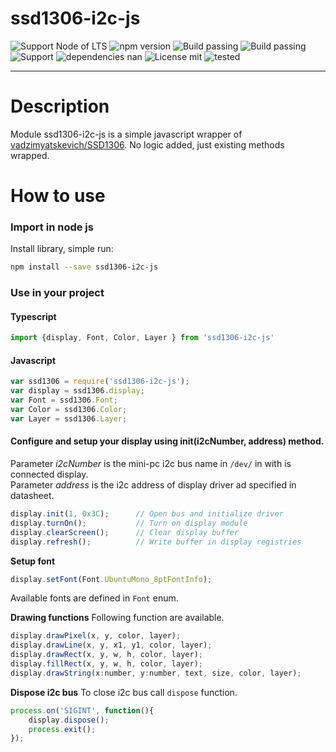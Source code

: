 # ssd1306-i2c-js

![Support Node of LTS](https://img.shields.io/badge/node-LTS-brightgreen.svg?style=plastic) ![npm version](https://img.shields.io/badge/npm-3.5.0-brightgreen.svg?style=plastic) ![Build passing](https://img.shields.io/badge/build-passing_C++-brightgreen.svg?style=plastic) ![Build passing](https://img.shields.io/badge/build-passing%20Typescript-brightgreen.svg?style=plastic) ![Support](https://img.shields.io/badge/support-javascript%20|%20typescript-yellow.svg?style=plastic) ![dependencies nan](https://img.shields.io/badge/dependencies-NAN-blue.svg?style=plastic) ![License mit](https://img.shields.io/badge/license-MIT-blue.svg?style=plastic) ![tested](https://img.shields.io/badge/tested%20on-Raspberry%20Pi%20|%20Orange%20Pi-orange.svg?style=plastic)

---

# Description
Module ssd1306-i2c-js is a simple javascript wrapper of [vadzimyatskevich/SSD1306](https://github.com/vadzimyatskevich/SSD1306). No logic added, just existing methods wrapped.

# How to use

### Import in node js
Install library, simple run:
```sh
npm install --save ssd1306-i2c-js
```

### Use in your project
#### Typescript
```ts
import {display, Font, Color, Layer } from 'ssd1306-i2c-js'
```
#### Javascript
```js
var ssd1306 = require('ssd1306-i2c-js');
var display = ssd1306.display;
var Font = ssd1306.Font;
var Color = ssd1306.Color;
var Layer = ssd1306.Layer;
```
#### Configure and setup your display using init(i2cNumber, address) method.
Parameter *i2cNumber* is the mini-pc i2c bus name in `/dev/` in with is connected display.<br>
Parameter *address* is the i2c address of display driver ad specified in datasheet.

```js
display.init(1, 0x3C);      // Open bus and initialize driver
display.turnOn();           // Turn on display module
display.clearScreen();      // Clear display buffer
display.refresh();          // Write buffer in display registries
```

**Setup font**
```js
display.setFont(Font.UbuntuMono_8ptFontInfo);
```
Available fonts are defined in `Font` enum.

**Drawing functions**
Following function are available.
```js
display.drawPixel(x, y, color, layer);
display.drawLine(x, y, x1, y1, color, layer);
display.drawRect(x, y, w, h, color, layer);
display.fillRect(x, y, w, h, color, layer);
display.drawString(x:number, y:number, text, size, color, layer);
```

**Dispose i2c bus**
To close i2c bus call `dispose` function.
```js
process.on('SIGINT', function(){
    display.dispose();
    process.exit();
});
```